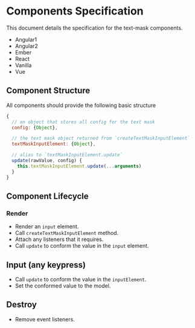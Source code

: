 # Components Specification

This document details the specification for the text-mask components.

* Angular1
* Angular2
* Ember
* React
* Vanilla
* Vue

## Component Structure

All components should provide the following basic structure

```js
{
  // an object that stores all config for the text mask
  config: {Object},

  // the text mask object returned from `createTextMaskInputElement`
  textMaskInputElement: {Object},

  // alias to `textMaskInputElement.update`
  update(rawValue, config) {
    this.textMaskInputElement.update(...arguments)
  }
}
```

## Component Lifecycle

### Render

* Render an `input` element.
* Call `createTextMaskInputElement` method.
* Attach any listeners that it requires.
* Call `update` to conform the value in the `input` element.

## Input (any keypress)

* Call `update` to conform the value in the `inputElement`.
* Set the conformed value to the model.

## Destroy

* Remove event listeners.
